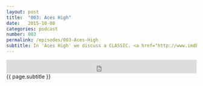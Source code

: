 ```yaml
---
layout: post
title:  "003: Aces High"
date:   2015-10-08
categories: podcast
number: 003
permalink: /episodes/003-Aces-High
subtitle: In 'Aces High' we discuss a CLASSIC. <a href="http://www.imdb.com/title/tt0112641/?ref_=fn_al_tt_1" target="_blank">Casino</a>, released in 1995 and directed by Martin Scorsese, is a movie the whole team has had a love affair with since screened as teenagers. We discuss Ace's relationship with Ginger, Goodfellas vs Casino, and a detail most of you probably overlooked; the lighting.
---
```


<iframe frameborder='0' height='36px' scrolling='no' seamless src='https://simplecast.fm/e/18201?style=dark' width='100%'></iframe>

<br>
<span class="episode_text">
{{ page.subtitle }}
</span>
<br><br>
